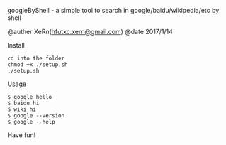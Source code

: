

googleByShell - a simple tool to search in google/baidu/wikipedia/etc by shell

@auther XeRn(hfutxc.xern@gmail.com)
@date   2017/1/14


Install 

	cd into the folder
	chmod +x ./setup.sh
	./setup.sh

Usage
	
	$ google hello
	$ baidu hi
	$ wiki hi
	$ google --version
	$ google --help


Have fun!
